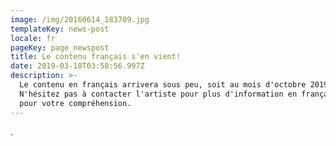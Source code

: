```yaml
---
image: /img/20160614_183709.jpg
templateKey: news-post
locale: fr
pageKey: page_newspost
title: Le contenu français s'en vient!
date: 2019-03-18T03:58:56.997Z
description: >-
  Le contenu en français arrivera sous peu, soit au mois d'octobre 2019.
  N'hésitez pas à contacter l'artiste pour plus d'information en français. Merci
  pour votre compréhension.
---
```

.
